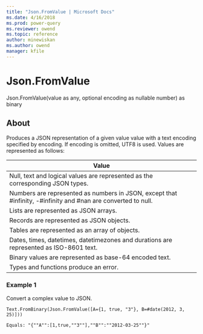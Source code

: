 ```yaml
---
title: "Json.FromValue | Microsoft Docs"
ms.date: 4/16/2018
ms.prod: power-query
ms.reviewer: owend
ms.topic: reference
author: minewiskan
ms.author: owend
manager: kfile
---
```

# Json.FromValue
Json.FromValue(value as any, optional encoding as nullable number) as binary  
  
## About  
Produces a JSON representation of a given value value with a text encoding specified by encoding. If encoding is omitted, UTF8 is used. Values are represented as follows:  
  
|Value|  
|---------|  
|Null, text and logical values are represented as the corresponding JSON types.|  
|Numbers are represented as numbers in JSON, except that #infinity, -#infinity and #nan are converted to null.|  
|Lists are represented as JSON arrays.|  
|Records are represented as JSON objects.|  
|Tables are represented as an array of objects.|  
|Dates, times, datetimes, datetimezones and durations are represented as ISO-8601 text.|  
|Binary values are represented as base-64 encoded text.|  
|Types and functions produce an error.|  
  
### Example 1  
Convert a complex value to JSON.  
  
```  
Text.FromBinary(Json.FromValue([A={1, true, "3"}, B=#date(2012, 3, 25)]))  
```  
  
```  
Equals: "{""A"":[1,true,""3""],""B"":""2012-03-25""}"  
```  
